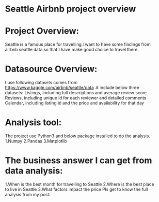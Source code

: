 # Seattle Airbnb project overview
# Project Overview:
Seattle is a famous place for travelling.I want to have some findings from airbnb seattle data so that I have make good choice to travel there. 


# Datasource Overview:
I use following datasets comes from https://www.kaggle.com/airbnb/seattle/data .it include below three datasets:
Listings, including full descriptions and average review score
Reviews, including unique id for each reviewer and detailed comments
Calendar, including listing id and the price and availability for that day


# Analysis tool:
The project use Python3 and below package installed to do the analysis.
1.Numpy
2.Pandas
3.Matplotlib


# The business answer I can get from data analysis:
1.When is the best month for travelling to Seattle
2.Where is the best place to live in Seattle
3.What factors impact the price
Pls get to know the full analysis from my post:

